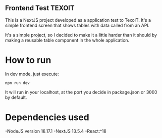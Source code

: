 ## Frontend Test TEXOIT

This is a NextJS project developed as a application test to TexoIT.
It's a simple frontend screen that shows tables with data called from an API.

It's a simple project, so I decided to make it a little harder than it should by making a reusable table component in the whole application.

# How to run
In dev mode, just execute:
```
npm run dev
```
It will run in your localhost, at the port you decide in package.json or 3000 by default.

# Dependencies used

-NodeJS version 18.17.1
-NextJS 13.5.4
-React:^18
